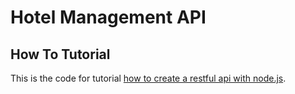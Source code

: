 # Hotel Management API
## How To Tutorial 

This is the code for tutorial [how to create a restful api with node.js](http://howtocodejs.com/how-to/create-restful-api-node-js/).
